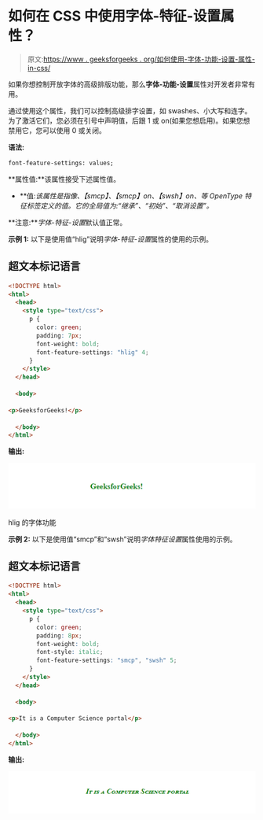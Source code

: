 # 如何在 CSS 中使用字体-特征-设置属性？

> 原文:[https://www . geeksforgeeks . org/如何使用-字体-功能-设置-属性-in-css/](https://www.geeksforgeeks.org/how-to-use-font-feature-settings-property-in-css/)

如果你想控制开放字体的高级排版功能，那么**字体-功能-设置**属性对开发者非常有用。

通过使用这个属性，我们可以控制高级排字设置，如 swashes、小大写和连字。为了激活它们，您必须在引号中声明值，后跟 1 或 on(如果您想启用)。如果您想禁用它，您可以使用 0 或关闭。

**语法:**

```html
font-feature-settings: values;
```

**属性值:**该属性接受下述属性值。

*   **值:**该属性是指像*、【smcp】、【smcp】on、【swsh】on、*等 OpenType 特征标签定义的值。它的全局值为:*“继承”、“初始”*、*“取消设置”。*

**注意:***字体-特征-设置*默认值正常。

**示例 1:** 以下是使用值“hlig”说明*字体-特征-设置*属性的使用的示例。

## 超文本标记语言

```html
<!DOCTYPE html>
<html>
  <head>
    <style type="text/css">
      p {
        color: green;
        padding: 7px;
        font-weight: bold;
        font-feature-settings: "hlig" 4;
      }
    </style>
  </head>

  <body>

<p>GeeksforGeeks!</p>

  </body>
</html>
```

**输出:**

![](img/b5edd6024f8a0d2fc1e843d8cc0fc848.png)

hlig 的字体功能

**示例 2:** 以下是使用值“smcp”和“swsh”说明*字体特征设置*属性使用的示例。

## 超文本标记语言

```html
<!DOCTYPE html>
<html>
  <head>
    <style type="text/css">
      p {
        color: green;
        padding: 8px;
        font-weight: bold;
        font-style: italic;
        font-feature-settings: "smcp", "swsh" 5;
      }
    </style>
  </head>

  <body>

<p>It is a Computer Science portal</p>

  </body>
</html>
```

**输出:**

![](img/78a25a313edbd7bef32249f493e6e6c4.png)